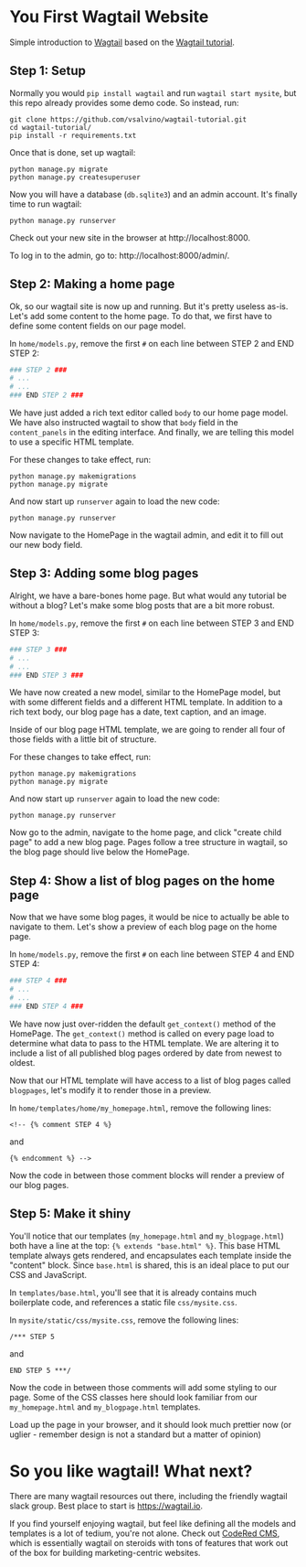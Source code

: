 # You First Wagtail Website

Simple introduction to [Wagtail](https://wagtail.io) based on the [Wagtail tutorial](https://docs.wagtail.io/en/stable/getting_started/tutorial.html).


## Step 1: Setup

Normally you would `pip install wagtail` and run `wagtail start mysite`, but this repo already provides some
demo code. So instead, run:

```
git clone https://github.com/vsalvino/wagtail-tutorial.git
cd wagtail-tutorial/
pip install -r requirements.txt
```

Once that is done, set up wagtail:

```
python manage.py migrate
python manage.py createsuperuser
```

Now you will have a database (`db.sqlite3`) and an admin account. It's finally time to run wagtail:

```
python manage.py runserver
```

Check out your new site in the browser at http://localhost:8000.

To log in to the admin, go to: http://localhost:8000/admin/.


## Step 2: Making a home page

Ok, so our wagtail site is now up and running. But it's pretty useless as-is. Let's add some content
to the home page. To do that, we first have to define some content fields on our page model.

In `home/models.py`, remove the first `#` on each line between STEP 2 and END STEP 2:

``` python
### STEP 2 ###
# ...
# ...
### END STEP 2 ###
```

We have just added a rich text editor called `body` to our home page model. We have also instructed
wagtail to show that `body` field in the `content_panels` in the editing interface. And finally,
we are telling this model to use a specific HTML template.

For these changes to take effect, run:

```
python manage.py makemigrations
python manage.py migrate
```

And now start up `runserver` again to load the new code:

```
python manage.py runserver
```

Now navigate to the HomePage in the wagtail admin, and edit it to fill out our new body field.


## Step 3: Adding some blog pages

Alright, we have a bare-bones home page. But what would any tutorial be without a blog? Let's make
some blog posts that are a bit more robust.

In `home/models.py`, remove the first `#` on each line between STEP 3 and END STEP 3:

``` python
### STEP 3 ###
# ...
# ...
### END STEP 3 ###
```

We have now created a new model, similar to the HomePage model, but with some different fields
and a different HTML template. In addition to a rich text body, our blog page has a date, text
caption, and an image.

Inside of our blog page HTML template, we are going to render all four of those fields with a
little bit of structure.

For these changes to take effect, run:

```
python manage.py makemigrations
python manage.py migrate
```

And now start up `runserver` again to load the new code:

```
python manage.py runserver
```

Now go to the admin, navigate to the home page, and click "create child page" to add a new blog
page. Pages follow a tree structure in wagtail, so the blog page should live below the HomePage.


## Step 4: Show a list of blog pages on the home page

Now that we have some blog pages, it would be nice to actually be able to navigate to them.
Let's show a preview of each blog page on the home page.

In `home/models.py`, remove the first `#` on each line between STEP 4 and END STEP 4:

``` python
### STEP 4 ###
# ...
# ...
### END STEP 4 ###
```

We have now just over-ridden the default `get_context()` method of the HomePage.
The `get_context()` method is called on every page load to determine what data to
pass to the HTML template. We are altering it to include a list of all published
blog pages ordered by date from newest to oldest.

Now that our HTML template will have access to a list of blog pages called `blogpages`,
let's modify it to render those in a preview.

In `home/templates/home/my_homepage.html`, remove the following lines:

```
<!-- {% comment STEP 4 %}
```

and

```
{% endcomment %} -->
```

Now the code in between those comment blocks will render a preview of our blog pages.


## Step 5: Make it shiny

You'll notice that our templates (`my_homepage.html` and `my_blogpage.html`) both have
a line at the top: `{% extends "base.html" %}`. This base HTML template always gets rendered,
and encapsulates each template inside the "content" block. Since `base.html` is shared,
this is an ideal place to put our CSS and JavaScript.

In `templates/base.html`, you'll see that it is already contains much boilerplate code,
and references a static file `css/mysite.css`.

In `mysite/static/css/mysite.css`, remove the following lines:

```
/*** STEP 5
```

and

```
END STEP 5 ***/
```

Now the code in between those comments will add some styling to our page. Some of the CSS
classes here should look familiar from our `my_homepage.html` and `my_blogpage.html` templates.

Load up the page in your browser, and it should look much prettier now (or uglier - remember design
is not a standard but a matter of opinion)


# So you like wagtail! What next?

There are many wagtail resources out there, including the friendly wagtail slack group.
Best place to start is https://wagtail.io.

If you find yourself enjoying wagtail, but feel like defining all the models and templates
is a lot of tedium, you're not alone. Check out [CodeRed CMS](https://github.com/coderedcorp/coderedcms),
which is essentially wagtail on steroids with tons of features that work out of the box for
building marketing-centric websites.